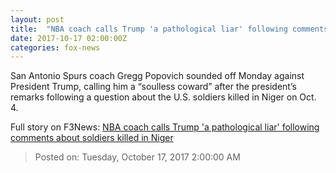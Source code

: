 ```yaml
---
layout: post
title:  "NBA coach calls Trump 'a pathological liar' following comments about soldiers killed in Niger"
date: 2017-10-17 02:00:00Z
categories: fox-news
---
```


San Antonio Spurs coach Gregg Popovich sounded off Monday against President Trump, calling him a “soulless coward” after the president’s remarks following a question about the U.S. soldiers killed in Niger on Oct. 4.


Full story on F3News: [NBA coach calls Trump 'a pathological liar' following comments about soldiers killed in Niger](http://www.f3nws.com/n/FeJnVE)

> Posted on: Tuesday, October 17, 2017 2:00:00 AM
